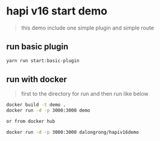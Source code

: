 # hapi v16 start demo 
> this demo include one simple plugin and simple route

## run  basic plugin
```bash
yarn run start:basic-plugin
```

## run with docker
> first to the directory for run and then run like below
```bash
docker build -t demo .
docker run -d -p 3000:3000 demo

or from docker hub

docker run -d -p 3000:3000 dalongrong/hapiv16demo

```